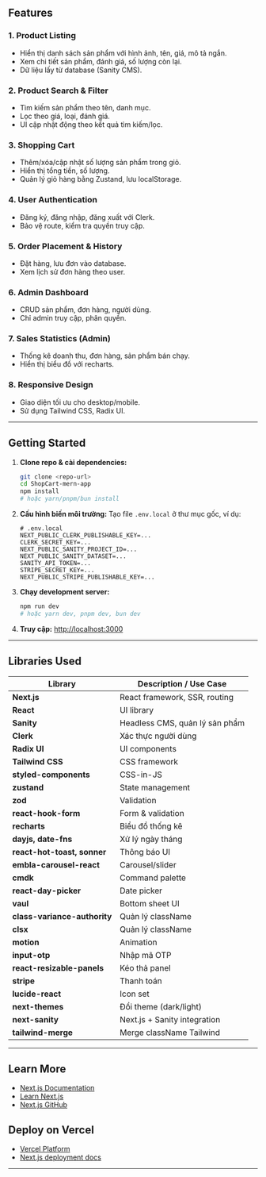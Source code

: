## Features

### 1. Product Listing

- Hiển thị danh sách sản phẩm với hình ảnh, tên, giá, mô tả ngắn.
- Xem chi tiết sản phẩm, đánh giá, số lượng còn lại.
- Dữ liệu lấy từ database (Sanity CMS).

### 2. Product Search & Filter

- Tìm kiếm sản phẩm theo tên, danh mục.
- Lọc theo giá, loại, đánh giá.
- UI cập nhật động theo kết quả tìm kiếm/lọc.

### 3. Shopping Cart

- Thêm/xóa/cập nhật số lượng sản phẩm trong giỏ.
- Hiển thị tổng tiền, số lượng.
- Quản lý giỏ hàng bằng Zustand, lưu localStorage.

### 4. User Authentication

- Đăng ký, đăng nhập, đăng xuất với Clerk.
- Bảo vệ route, kiểm tra quyền truy cập.

### 5. Order Placement & History

- Đặt hàng, lưu đơn vào database.
- Xem lịch sử đơn hàng theo user.

### 6. Admin Dashboard

- CRUD sản phẩm, đơn hàng, người dùng.
- Chỉ admin truy cập, phân quyền.

### 7. Sales Statistics (Admin)

- Thống kê doanh thu, đơn hàng, sản phẩm bán chạy.
- Hiển thị biểu đồ với recharts.

### 8. Responsive Design

- Giao diện tối ưu cho desktop/mobile.
- Sử dụng Tailwind CSS, Radix UI.

---

## Getting Started

1. **Clone repo & cài dependencies:**
   ```bash
   git clone <repo-url>
   cd ShopCart-mern-app
   npm install
   # hoặc yarn/pnpm/bun install
   ```

2. **Cấu hình biến môi trường:**
   Tạo file `.env.local` ở thư mục gốc, ví dụ:
   ```
   # .env.local
   NEXT_PUBLIC_CLERK_PUBLISHABLE_KEY=...
   CLERK_SECRET_KEY=...
   NEXT_PUBLIC_SANITY_PROJECT_ID=...
   NEXT_PUBLIC_SANITY_DATASET=...
   SANITY_API_TOKEN=...
   STRIPE_SECRET_KEY=...
   NEXT_PUBLIC_STRIPE_PUBLISHABLE_KEY=...
   ```

3. **Chạy development server:**
   ```bash
   npm run dev
   # hoặc yarn dev, pnpm dev, bun dev
   ```

4. **Truy cập:** [http://localhost:3000](http://localhost:3000)

---

## Libraries Used

| Library                       | Description / Use Case                |
|-------------------------------|---------------------------------------|
| **Next.js**                   | React framework, SSR, routing         |
| **React**                     | UI library                            |
| **Sanity**                    | Headless CMS, quản lý sản phẩm        |
| **Clerk**                     | Xác thực người dùng                   |
| **Radix UI**                  | UI components                         |
| **Tailwind CSS**              | CSS framework                         |
| **styled-components**         | CSS-in-JS                             |
| **zustand**                   | State management                      |
| **zod**                       | Validation                            |
| **react-hook-form**           | Form & validation                     |
| **recharts**                  | Biểu đồ thống kê                      |
| **dayjs, date-fns**           | Xử lý ngày tháng                      |
| **react-hot-toast, sonner**   | Thông báo UI                          |
| **embla-carousel-react**      | Carousel/slider                       |
| **cmdk**                      | Command palette                       |
| **react-day-picker**          | Date picker                           |
| **vaul**                      | Bottom sheet UI                       |
| **class-variance-authority**  | Quản lý className                     |
| **clsx**                      | Quản lý className                     |
| **motion**                    | Animation                             |
| **input-otp**                 | Nhập mã OTP                           |
| **react-resizable-panels**    | Kéo thả panel                         |
| **stripe**                    | Thanh toán                            |
| **lucide-react**              | Icon set                              |
| **next-themes**               | Đổi theme (dark/light)                |
| **next-sanity**               | Next.js + Sanity integration          |
| **tailwind-merge**            | Merge className Tailwind              |

---

## Learn More

- [Next.js Documentation](https://nextjs.org/docs)
- [Learn Next.js](https://nextjs.org/learn)
- [Next.js GitHub](https://github.com/vercel/next.js)

## Deploy on Vercel

- [Vercel Platform](https://vercel.com/new?utm_medium=default-template&filter=next.js&utm_source=create-next-app&utm_campaign=create-next-app-readme)
- [Next.js deployment docs](https://nextjs.org/docs/app/building-your-application/deploying)

---
